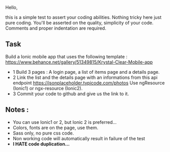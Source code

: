 Hello,

this is a simple test to assert your coding abilities. Nothing tricky here just pure coding. 
You'll be asserted on the quality, simplicity of your code. Comments and proper indentation are required.


## Task

Build a Ionic mobile app that uses the following template :
https://www.behance.net/gallery/51349815/Krystal-Clear-Mobile-app


- 1 Build 3 pages : A login page, a list of items page and a details page.
- 2 Link the list and the details page with an informations from this api endpoint https://jsonplaceholder.typicode.com/photos Use ngResource (Ionic1) or ngx-resource (Ionic2).
- 3 Commit your code to github and give us the link to it.


## Notes : 
- You can use Ionic1 or 2, but Ionic 2 is preferred...
- Colors, fonts are on the page, use them.
- Sass only, no pure css code.
- Non working code will automatically result in failure of the test
- **I HATE code duplication...**

